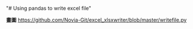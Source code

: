 "# Using pandas to write excel file" 

**畫圖** https://github.com/Novia-Git/excel_xlsxwriter/blob/master/writefile.py
